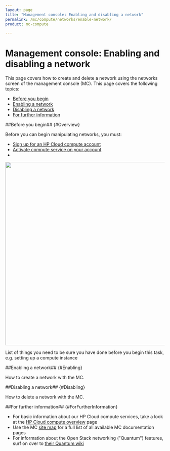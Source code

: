 ```yaml
---
layout: page
title: "Management console: Enabling and disabling a network"
permalink: /mc/compute/networks/enable-network/
product: mc-compute

---
```

# Management console: Enabling and disabling a network

This page covers how to create and delete a network using the networks screen of the management console (MC).  This page covers the following topics:

* [Before you begin](#Overview)
* [Enabling a network](#Enabling)
* [Disabling a network](#Disabling)
* [For further information](#ForFurtherInformation)


##Before you begin## {#Overview}

Before you can begin manipulating networks, you must:

* [Sign up for an HP Cloud compute account](https://account.hpcloud.com/signup)
* [Activate compute service on your account]()
* 

<img src="media/IMAGE.png" width="580" alt="" />

List of things you need to be sure you have done before you begin this task, e.g. setting up a compute instance


##Enabling a network## {#Enabling}

How to create a network with the MC.


##Disabling a network## {#Disabling}

How to delete a network with the MC.


##For further information## {#ForFurtherInformation}

* For basic information about our HP Cloud compute services, take a look at the [HP Cloud compute overview](/compute/) page
* Use the MC [site map](/mc/sitemap) for a full list of all available MC documentation pages
* For information about the Open Stack networking ("Quantum") features, surf on over to  [their Quantum wiki](https://wiki.openstack.org/wiki/Quantum)
